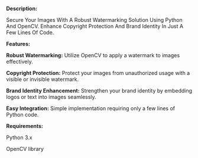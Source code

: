 **Description:**


Secure Your Images With A Robust Watermarking Solution Using Python And OpenCV. Enhance Copyright Protection And Brand Identity In Just A Few Lines Of Code.


**Features:**


**Robust Watermarking:** Utilize OpenCV to apply a watermark to images effectively.


**Copyright Protection:** Protect your images from unauthorized usage with a visible or invisible watermark.


**Brand Identity Enhancement:** Strengthen your brand identity by embedding logos or text into images seamlessly.


**Easy Integration:** Simple implementation requiring only a few lines of Python code.


**Requirements:**

Python 3.x


OpenCV library
